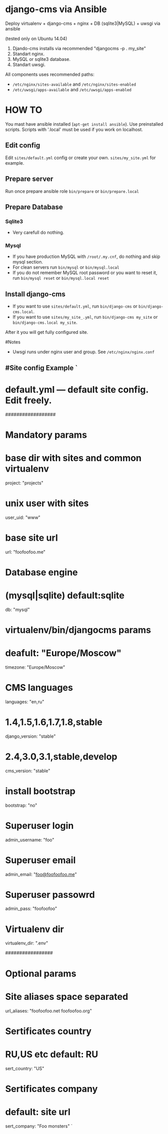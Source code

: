 # django-cms via Ansible
Deploy virtualenv + django-cms + nginx + DB (sqlite3|MySQL) + uwsgi via ansible

(tested only on Ubuntu 14.04)

1) Djando-cms installs via recommended "djangocms -p . my_site"
2) Standart nginx.
3) MySQL or sqlite3 database.
4) Standart uwsgi.

All components uses recommended paths:
* `/etc/nginx/sites-available` and `/etc/nginx/sites-enabled`
* `/etc/uwsgi/apps-available` and `/etc/uwsgi/apps-enabled` 

# HOW TO

You mast have ansible installed (`apt-get install ansible`).
Use preinstalled scripts. Scripts with '.local' must be used if you work on localhost.

## Edit config
Edit `sites/default.yml` config or create your own. `sites/my_site.yml` for example.
## Prepare server
Run once prepare ansible role `bin/prepare` or `bin/prepare.local`
## Prepare Database
### Sqlite3
* Very carefull do nothing.
### Mysql
* If you have production MySQL with `/root/.my.cnf`, do nothing and skip mysql section.
* For clean servers run `bin/mysql` or `bin/mysql.local`
* If you do not remember MySQL root password or you want to reset it, run `bin/mysql reset` or `bin/mysql.local reset`
## Install django-cms
* If you want to use `sites/default.yml`, run `bin/django-cms` or `bin/django-cms.local`.
* If you want to use `sites/my_site_.yml`, run `bin/django-cms my_site` or `bin/django-cms.local my_site`.

After it you will get fully configured site.

#Notes
* Uwsgi runs under nginx user and group. See `/etc/nginx/nginx.conf`

#Site config Example
`
---
# default.yml — default site config. Edit freely.
##################
# Mandatory params

# base dir with sites and common virtualenv
project: "projects"

# unix user with sites
user_uid: "www"

# base site url
url: "foofoofoo.me"

# Database engine
# (mysql|sqlite) default:sqlite
db: "mysql"

# virtualenv/bin/djangocms params
# deafult: "Europe/Moscow"
timezone: "Europe/Moscow"

# CMS languages
languages: "en,ru"

# 1.4,1.5,1.6,1.7,1.8,stable
django_version: "stable"

# 2.4,3.0,3.1,stable,develop
cms_version: "stable"

# install bootstrap
bootstrap: "no"

# Superuser login
admin_username: "foo"
# Superuser email
admin_email: "foo@foofoofoo.me"
# Superuser passowrd
admin_pass: "foofoofoo"

# Virtualenv dir
virtualenv_dir: ".env"

#################
# Optional params

# Site aliases space separated
url_aliases: "foofoofoo.net foofoofoo.org"

# Sertificates country
# RU,US etc default: RU
sert_country: "US"

# Sertificates company
# default: site url
sert_company: "Foo monsters"
`